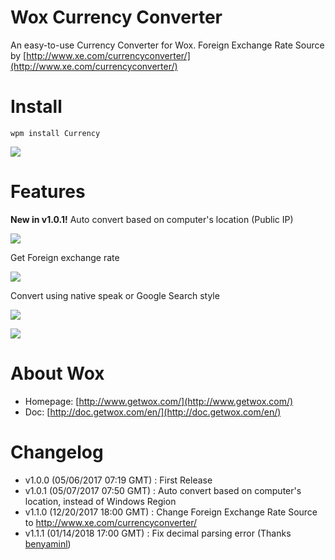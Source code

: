 # Wox Currency Converter
An easy-to-use Currency Converter for Wox. Foreign Exchange Rate Source by [http://www.xe.com/currencyconverter/](http://www.xe.com/currencyconverter/)

# Install

`wpm install Currency`

![](https://puu.sh/yJQsZ.png)

# Features
**New in v1.0.1!** Auto convert based on computer's location (Public IP) 

![](https://puu.sh/yJOJc.png)

Get Foreign exchange rate

![](https://puu.sh/yJOIP.png)

Convert using native speak or Google Search style

![](https://puu.sh/yJPs2.png)

![](https://puu.sh/yJPs0.png)

# About Wox
- Homepage: [http://www.getwox.com/](http://www.getwox.com/)
- Doc: [http://doc.getwox.com/en/](http://doc.getwox.com/en/)

# Changelog
- v1.0.0 (05/06/2017 07:19 GMT) : First Release
- v1.0.1 (05/07/2017 07:50 GMT) : Auto convert based on computer's location, instead of Windows Region
- v1.1.0 (12/20/2017 18:00 GMT) : Change Foreign Exchange Rate Source to http://www.xe.com/currencyconverter/
- v1.1.1 (01/14/2018 17:00 GMT) : Fix decimal parsing error (Thanks [benyaminl](https://github.com/benyaminl))
